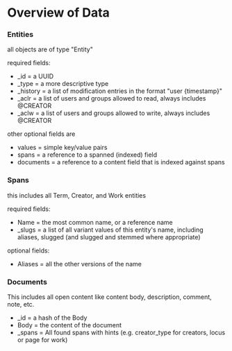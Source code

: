 
# Overview of Data

### Entities

all objects are of type "Entity"

required fields:

  * \_id = a UUID
  * \_type = a more descriptive type
  * \_history = a list of modification entries in the format "user {timestamp}"
  * \_aclr = a list of users and groups allowed to read, always includes @CREATOR
  * \_aclw = a list of users and groups allowed to write, always includes @CREATOR
  
other optional fields are

  * values = simple key/value pairs
  * spans = a reference to a spanned (indexed) field
  * documents = a reference to a content field that is indexed against spans

### Spans

this includes all Term, Creator, and Work entities

required fields:

  * Name = the most common name, or a reference name
  * \_slugs = a list of all variant values of this entity's name, including aliases, slugged (and slugged and stemmed where appropriate)

optional fields:

  * Aliases = all the other versions of the name

### Documents

This includes all open content like content body, description, comment, note, etc.

  * \_id = a hash of the Body
  * Body = the content of the document
  * \_spans = All found spans with hints (e.g. creator_type for creators, locus or page for work)


